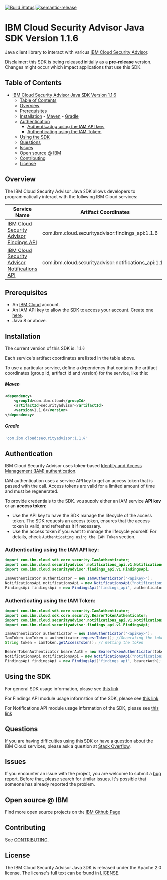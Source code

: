 [![Build Status](https://api.travis-ci.org/ibm-cloud-security/security-advisor-sdk-java.svg?branch=master)](https://travis-ci.org/github/ibm-cloud-security/security-advisor-sdk-java)
[![semantic-release](https://img.shields.io/badge/%20%20%F0%9F%93%A6%F0%9F%9A%80-semantic--release-e10079.svg)](https://github.com/semantic-release/semantic-release)

# IBM Cloud Security Advisor Java SDK Version 1.1.6
Java client library to interact with various [IBM Cloud Security Advisor](https://cloud.ibm.com/apidocs?category=security).

Disclaimer: this SDK is being released initially as a **pre-release** version.
Changes might occur which impact applications that use this SDK.

## Table of Contents

<!--
  The TOC below is generated using the `markdown-toc` node package.

      https://github.com/jonschlinkert/markdown-toc

  You should regenerate the TOC after making changes to this file.

      npx markdown-toc --maxdepth 4 -i README.md
  -->

<!-- toc -->

- [IBM Cloud Security Advisor Java SDK Version 1.1.6](#ibm-cloud-security-advisor-java-sdk-version-116)
  - [Table of Contents](#table-of-contents)
  - [Overview](#overview)
  - [Prerequisites](#prerequisites)
  - [Installation](#installation)
        - [Maven](#maven)
        - [Gradle](#gradle)
  - [Authentication](#authentication)
    - [Authenticating using the IAM API key:](#authenticating-using-the-iam-api-key)
    - [Authenticating using the IAM Token:](#authenticating-using-the-iam-token)
  - [Using the SDK](#using-the-sdk)
  - [Questions](#questions)
  - [Issues](#issues)
  - [Open source @ IBM](#open-source--ibm)
  - [Contributing](#contributing)
  - [License](#license)

<!-- tocstop -->

## Overview

The IBM Cloud Security Advisor Java SDK allows developers to programmatically interact with the following IBM Cloud services:

Service Name | Artifact Coordinates
--- | --- 
[IBM Cloud Security Advisor Findings API](https://cloud.ibm.com/apidocs/findings) | com.ibm.cloud.securityadvisor:findings_api:1.1.6
[IBM Cloud Security Advisor Notifications API](https://cloud.ibm.com/apidocs/notifications) | com.ibm.cloud.securityadvisor:notifications_api:1.1.6

## Prerequisites

[ibm-cloud-onboarding]: https://cloud.ibm.com/registration

* An [IBM Cloud][ibm-cloud-onboarding] account.
* An IAM API key to allow the SDK to access your account. Create one [here](https://cloud.ibm.com/iam/apikeys).
* Java 8 or above.

## Installation
The current version of this SDK is: 1.1.6

Each service's artifact coordinates are listed in the table above.

To use a particular service, define a dependency that contains the
artifact coordinates (group id, artifact id and version) for the service, like this:

##### Maven

```xml
<dependency>
    <groupId>com.ibm.cloud</groupId>
    <artifactId>securityadvisor</artifactId>
    <version>1.1.6</version>
</dependency>
```

##### Gradle
```gradle
'com.ibm.cloud:securityadvisor:1.1.6'
```

## Authentication
IBM Cloud Security Advisor uses token-based [Identity and Access Management (IAM) authentication](https://cloud.ibm.com/docs/iam?topic=iam-getstarted).

IAM authentication uses a service API key to get an access token that is passed with the call. Access tokens are valid for a limited amount of time and must be regenerated.

To provide credentials to the SDK, you supply either an IAM service **API key** or an **access token**:

- Use the API key to have the SDK manage the lifecycle of the access token. The SDK requests an access token, ensures that the access token is valid, and refreshes it if necessary.
- Use the access token if you want to manage the lifecycle yourself. For details, check `Authenticating using the IAM Token` section.

### Authenticating using the IAM API key:

```java
import com.ibm.cloud.sdk.core.security.IamAuthenticator;
import com.ibm.cloud.securityadvisor.notifications_api.v1.NotificationsApi;
import com.ibm.cloud.securityadvisor.findings_api.v1.FindingsApi;

IamAuthenticator authenticator = new IamAuthenticator("<apiKey>");
NotificationsApi notificationsApi = new NotificationsApi("notifications_api", authenticator); //Initialize notifications service
FindingsApi findingsApi = new FindingsApi("findings_api", authenticator); //Initialize findings service
```

### Authenticating using the IAM Token:

```java
import com.ibm.cloud.sdk.core.security.IamAuthenticator;
import com.ibm.cloud.sdk.core.security.BearerTokenAuthenticator;
import com.ibm.cloud.securityadvisor.notifications_api.v1.NotificationsApi;
import com.ibm.cloud.securityadvisor.findings_api.v1.FindingsApi;

IamAuthenticator authenticator = new IamAuthenticator("<apiKey>");
IamToken iamToken = authenticator.requestToken(); //Generating the token
String token = iamToken.getAccessToken(); // Getting the token

BearerTokenAuthenticator bearerAuth = new BearerTokenAuthenticator(token); // initialize BearerTokenAuthenticator
NotificationsApi notificationsApi = new NotificationsApi("notifications_api", bearerAuth);//Initialize notifications service
FindingsApi findingsApi = new FindingsApi("findings_api", bearerAuth); //Initialize findings service
```


## Using the SDK
For general SDK usage information, please see [this link](https://github.com/IBM/ibm-cloud-sdk-common/blob/master/README.md)

For Findings API module usage information of the SDK, please see [this link](https://github.com/ibm-cloud-security/security-advisor-sdk-java/tree/master/modules/findings_api)

For Notifications API module usage information of the SDK, please see [this link](https://github.com/ibm-cloud-security/security-advisor-sdk-java/tree/master/modules/notifications_api)


## Questions

If you are having difficulties using this SDK or have a question about the IBM Cloud services,
please ask a question at
[Stack Overflow](http://stackoverflow.com/questions/ask?tags=ibm-cloud).

## Issues
If you encounter an issue with the project, you are welcome to submit a
[bug report](https://github.com/ibm-cloud-security/security-advisor-sdk-java/issues).
Before that, please search for similar issues. It's possible that someone has already reported the problem.

## Open source @ IBM
Find more open source projects on the [IBM Github Page](http://ibm.github.io/)

## Contributing
See [CONTRIBUTING](CONTRIBUTING.md).

## License

The IBM Cloud Security Advisor Java SDK is released under the Apache 2.0 license.
The license's full text can be found in [LICENSE](LICENSE).
